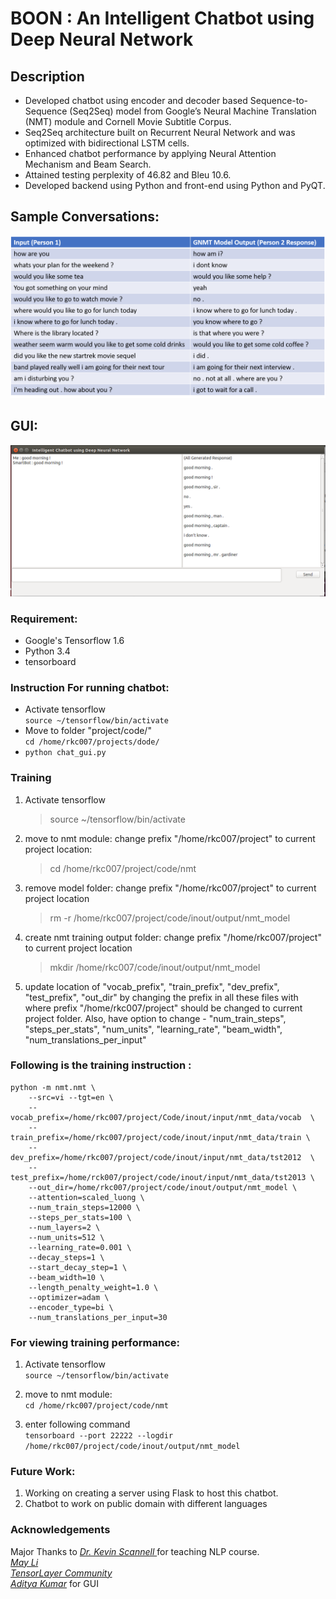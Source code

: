 # BOON : An Intelligent Chatbot using Deep Neural Network

## Description
 - Developed chatbot using encoder and decoder based Sequence-to-Sequence (Seq2Seq) model from Google’s Neural Machine Translation (NMT) module and Cornell Movie Subtitle Corpus.
 - Seq2Seq architecture built on Recurrent Neural Network and was optimized with bidirectional LSTM cells.
 - Enhanced chatbot performance by applying Neural Attention Mechanism and Beam Search.
 - Attained testing perplexity of 46.82 and Bleu 10.6.
 - Developed backend using Python and front-end using Python and PyQT.
 
 ## Sample Conversations: 
 <kbd>
    <img src=https://github.com/rkc007/boon-nlp/blob/main/images/chat_gen.png>
 </kbd>
 
  ## GUI: 
 <kbd>
    <img src=https://github.com/rkc007/boon-nlp/blob/main/images/chat_gui.png>
 </kbd>

 ### Requirement: 
- Google's Tensorflow 1.6 
- Python 3.4
- tensorboard

### Instruction For running chatbot:
- Activate tensorflow  
 `source ~/tensorflow/bin/activate`  
- Move to folder "project/code/"  
   `cd /home/rkc007/projects/dode/`
-  `python chat_gui.py`

### Training

1. Activate tensorflow
   > source ~/tensorflow/bin/activate 
2. move to nmt module:
   change prefix "/home/rkc007/project" to current project location:
   > cd /home/rkc007/project/code/nmt
3. remove model folder: 
   change prefix "/home/rkc007/project" to current project location  
   > rm -r /home/rkc007/project/code/inout/output/nmt_model
4. create nmt training output folder:
   change prefix "/home/rkc007/project" to current project location
   > mkdir /home/rkc007/code/inout/output/nmt_model
   
5. update location of "vocab_prefix", "train_prefix", "dev_prefix", "test_prefix", "out_dir" by changing the prefix in all these files with  where prefix "/home/rkc007/project" should be changed to current project folder. Also, have option to change - "num_train_steps", "steps_per_stats", "num_units", "learning_rate", "beam_width", "num_translations_per_input"

### Following is the training instruction :

```
python -m nmt.nmt \
    --src=vi --tgt=en \
    --vocab_prefix=/home/rkc007/project/Code/inout/input/nmt_data/vocab  \
    --train_prefix=/home/rkc007/project/code/inout/input/nmt_data/train \
    --dev_prefix=/home/rkc007/project/code/inout/input/nmt_data/tst2012  \
    --test_prefix=/home/rck007/project/code/inout/input/nmt_data/tst2013 \
    --out_dir=/home/rkc007/project/code/inout/output/nmt_model \
    --attention=scaled_luong \
    --num_train_steps=12000 \
    --steps_per_stats=100 \
    --num_layers=2 \
    --num_units=512 \
    --learning_rate=0.001 \
    --decay_steps=1 \
    --start_decay_step=1 \
    --beam_width=10 \
    --length_penalty_weight=1.0 \
    --optimizer=adam \
    --encoder_type=bi \
    --num_translations_per_input=30
```

### For viewing training performance: 

1. Activate tensorflow   
   `source ~/tensorflow/bin/activate` 

2. move to nmt module:   
   `cd /home/rkc007/project/code/nmt`
3. enter following command  
   `tensorboard --port 22222 --logdir /home/rkc007/project/code/inout/output/nmt_model` 
   
### Future Work: 
1. Working on creating a server using Flask to host this chatbot.
2. Chatbot to work on public domain with different languages

### Acknowledgements 
Major Thanks to *[Dr. Kevin Scannell ](https://cs.slu.edu/~scannell/index.html)* for teaching NLP course.   
*[May Li](https://github.com/mayli10/deep-learning-chatbot)*   
*[TensorLayer Community](https://github.com/tensorlayer/seq2seq-chatbot)*    
*[Aditya Kumar](https://github.com/adi2381/ai-chatbot)* for GUI   


